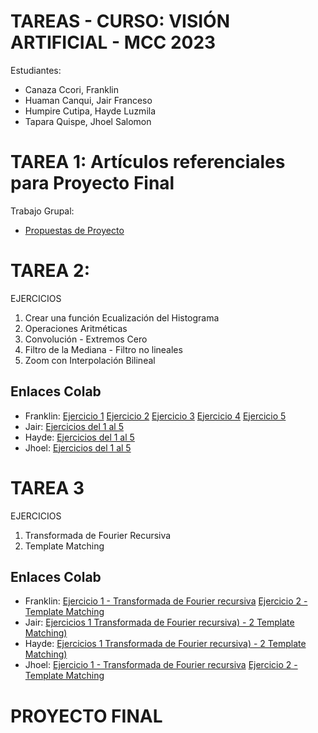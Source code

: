 # TAREAS - CURSO: VISIÓN ARTIFICIAL - MCC 2023

Estudiantes:
- Canaza Ccori, Franklin
- Huaman Canqui, Jair Franceso
- Humpire Cutipa, Hayde Luzmila
- Tapara Quispe, Jhoel Salomon

# TAREA 1: Artículos referenciales para Proyecto Final
Trabajo Grupal: 
- [Propuestas de Proyecto](https://github.com/HaydeHc/VisionArtificial-MCC/blob/main/PapersPropuestas.pdf)

# TAREA 2: 
EJERCICIOS
1. Crear una función Ecualización del Histograma
2. Operaciones Aritméticas
3. Convolución - Extremos Cero
4. Filtro de la Mediana - Filtro no lineales
5. Zoom con Interpolación Bilineal

## Enlaces Colab
- Franklin: [Ejercicio 1](https://colab.research.google.com/drive/14jVs66l8pIyEGVCneR_FnF2qiJRUK-tW?usp=sharing) [Ejercicio 2](https://colab.research.google.com/drive/1k1evaHf32x4EOyyzcmQqGbiRUHRL0CJo?usp=sharing) [Ejercicio 3](https://colab.research.google.com/drive/1a-7AAxqnIM0raRfQ13MgmS-9sHaHaOwA?usp=sharing) [Ejercicio 4](https://colab.research.google.com/drive/1XlFMZFaKhuou_G0H6ONkAfblyc8WkZy6?usp=sharing) [Ejercicio 5](https://colab.research.google.com/drive/14jVs66l8pIyEGVCneR_FnF2qiJRUK-tW?usp=sharing)
- Jair: [Ejercicios del 1 al 5](https://colab.research.google.com/drive/1pEStg3Ae-mv71T3eerWJtmkB2GnMIpFu?usp=sharing)
- Hayde: [Ejercicios del 1 al 5](https://colab.research.google.com/drive/13gSSih-18NeatCpO6CRF3tdleCGuB1KH?usp=sharing)
- Jhoel: [Ejercicios del 1 al 5](https://github.com/HaydeHc/VisionArtificial-MCC/blob/main/Tarea1/Jhoel/VisionArtificialTarea1-1.ipynb)

# TAREA 3
EJERCICIOS
1. Transformada de Fourier Recursiva
2. Template Matching

## Enlaces Colab
- Franklin: [Ejercicio 1 - Transformada de Fourier recursiva](https://colab.research.google.com/drive/1efN4LJBD-jhSvLwW7FnExPYyl_5zFD0V) [Ejercicio 2 - Template Matching](https://colab.research.google.com/drive/1C80X3xn0QUHs5nR8hO1_NOWAI8U0uBy0?usp=sharing)
- Jair: [Ejercicios 1 Transformada de Fourier recursiva) - 2 Template Matching)](https://colab.research.google.com/drive/1XqeGPQSpo4yYq7gYINJJoj12CX8-aNf1?usp=sharing)
- Hayde: [Ejercicios 1 Transformada de Fourier recursiva) - 2 Template Matching)](https://colab.research.google.com/drive/1uwWBP3eqFfc4kUls8ASIHblzzG2AzH5p?usp=sharing)
- Jhoel: [Ejercicio 1 - Transformada de Fourier recursiva](https://colab.research.google.com/drive/1oEcJ7NGpp3A0rx5xrI4NdJ6zqMBmvDP0?usp=sharing) [Ejercicio 2 - Template Matching](https://colab.research.google.com/drive/1nLn4dD6Nugexx1XYDSJipDU3HOzP_7LT?usp=sharing)

# PROYECTO FINAL

